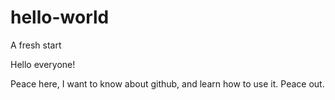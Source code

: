 # hello-world
A fresh start

Hello everyone!

Peace here, I want to know about github, and learn how to use it.
Peace out.
